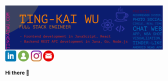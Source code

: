 [![My Website](https://github.com/tingkaiwu/tingkaiwu/blob/master/cover_v2.png)](https://tingkaiwu.com/)
[![LinkedIn](https://github.com/tingkaiwu/tingkaiwu/blob/master/linkedin.png)](https://www.linkedin.com/in/tingkai-wu/)[![My Website](https://github.com/tingkaiwu/tingkaiwu/blob/master/web.png)](https://tingkaiwu.com/)[![Instagram](https://github.com/tingkaiwu/tingkaiwu/blob/master/instagram.jpg)](https://www.instagram.com/tingkai.wu/) [![Email](https://github.com/tingkaiwu/tingkaiwu/blob/master/email.png)](tingkaiwuu@gmail.com)


### Hi there 👋

<!--
**tingkaiwu/tingkaiwu** is a ✨ _special_ ✨ repository because its `README.md` (this file) appears on your GitHub profile.

Here are some ideas to get you started:

- 🔭 I’m currently working on ...
- 🌱 I’m currently learning ...
- 👯 I’m looking to collaborate on ...
- 🤔 I’m looking for help with ...
- 💬 Ask me about ...
- 📫 How to reach me: ...
- 😄 Pronouns: ...
- ⚡ Fun fact: ...
-->
